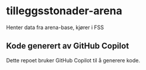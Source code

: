 # tilleggsstonader-arena

Henter data fra arena-base, kjører i FSS

## Kode generert av GitHub Copilot
Dette repoet bruker GitHub Copilot til å generere kode.